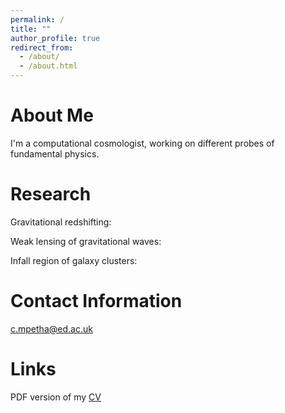 ```yaml
---
permalink: /
title: ""
author_profile: true
redirect_from: 
  - /about/
  - /about.html
---
```


About Me
======
I'm a computational cosmologist, working on different probes of fundamental physics.


Research
======

Gravitational redshifting:


Weak lensing of gravitational waves:



Infall region of galaxy clusters:


Contact Information
======
c.mpetha@ed.ac.uk

Links
======

PDF version of my [CV](http://charliempetha.github.io/files/CV.pdf) 



